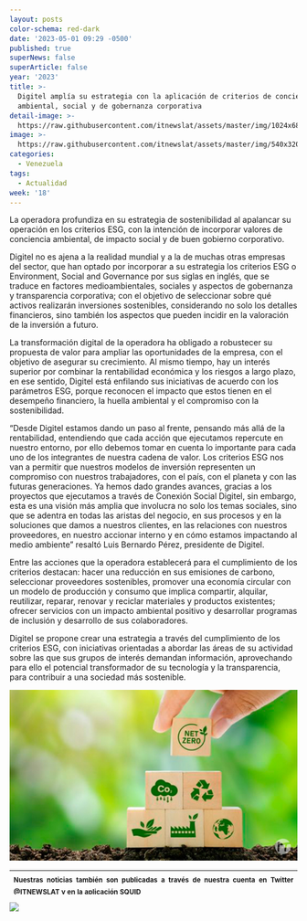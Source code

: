 ```yaml
---
layout: posts
color-schema: red-dark
date: '2023-05-01 09:29 -0500'
published: true
superNews: false
superArticle: false
year: '2023'
title: >-
  Digitel amplía su estrategia con la aplicación de criterios de concienciación
  ambiental, social y de gobernanza corporativa 
detail-image: >-
  https://raw.githubusercontent.com/itnewslat/assets/master/img/1024x680/sostenibilidad-dados-g.jpg
image: >-
  https://raw.githubusercontent.com/itnewslat/assets/master/img/540x320/sostenibilidad-dados-p.jpg
categories:
  - Venezuela
tags:
  - Actualidad
week: '18'
---
```

La operadora profundiza en su estrategia de sostenibilidad al apalancar su operación en los criterios ESG, con la intención de incorporar valores de conciencia ambiental, de impacto social y de buen gobierno corporativo. 

Digitel no es ajena a la realidad mundial y a la de muchas otras empresas del sector, que han optado por incorporar a su estrategia los criterios ESG o Environment, Social and Governance por sus siglas en inglés, que se traduce en factores medioambientales, sociales y aspectos de gobernanza y transparencia corporativa; con el objetivo de seleccionar sobre qué activos realizarán inversiones sostenibles, considerando no solo los detalles financieros, sino también los aspectos que pueden incidir en la valoración de la inversión a futuro.

La transformación digital de la operadora ha obligado a robustecer su propuesta de valor para ampliar las oportunidades de la empresa, con el objetivo de asegurar su crecimiento. Al mismo tiempo, hay un interés superior por combinar la rentabilidad económica y los riesgos a largo plazo, en ese sentido, Digitel está enfilando sus iniciativas de acuerdo con los parámetros ESG, porque reconocen el impacto que estos tienen en el desempeño financiero, la huella ambiental y el compromiso con la sostenibilidad. 

“Desde Digitel estamos dando un paso al frente, pensando más allá de la rentabilidad, entendiendo que cada acción que ejecutamos repercute en nuestro entorno, por ello debemos tomar en cuenta lo importante para cada uno de los integrantes de nuestra cadena de valor. Los criterios ESG nos van a permitir que nuestros modelos de inversión representen un compromiso con nuestros trabajadores, con el país, con el planeta y con las futuras generaciones. Ya hemos dado grandes avances, gracias a los proyectos que ejecutamos a través de Conexión Social Digitel, sin embargo, esta es una visión más amplia que involucra no solo los temas sociales, sino que se adentra en todas las aristas del negocio, en sus procesos y en la soluciones que damos a nuestros clientes, en las relaciones con nuestros proveedores, en nuestro accionar interno y en cómo estamos impactando al medio ambiente” resaltó Luis Bernardo Pérez, presidente de Digitel.

Entre las acciones que la operadora establecerá para el cumplimiento de los criterios destacan: hacer una reducción en sus emisiones de carbono, seleccionar proveedores sostenibles, promover una economía circular con un modelo de producción y consumo que implica compartir, alquilar, reutilizar, reparar, renovar y reciclar materiales y productos existentes; ofrecer servicios con un impacto ambiental positivo y desarrollar programas de inclusión y desarrollo de sus colaboradores.  

Digitel se propone crear una estrategia a través del cumplimiento de los criterios ESG, con iniciativas orientadas a abordar las áreas de su actividad sobre las que sus grupos de interés demandan información, aprovechando para ello el potencial transformador de su tecnología y la transparencia, para contribuir a una sociedad más sostenible.

![](https://raw.githubusercontent.com/itnewslat/assets/master/img/540x320/sostenibilidad-dados-p.jpg)

<table style="height: 42px;" width="569">
<tbody>
<tr>
<td style="text-align: justify;"><sub><strong>Nuestras noticias también son publicadas a través de nuestra cuenta en Twitter <a href="https://twitter.com/itnewslat?lang=es">@ITNEWSLAT</a> y en la aplicación <a href="https://squidapp.co/en/">SQUID</a></strong></sub></td>
</tr>
</tbody>
</table>
<img src="https://tracker.metricool.com/c3po.jpg?hash=56f88a41e39ab42c063cc51676587a04"/>